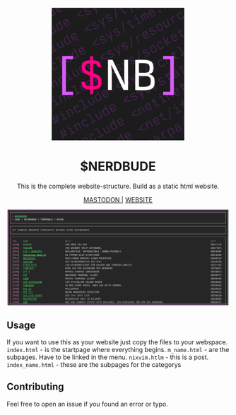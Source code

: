 <p align="center">
  <img src="/img/logo.png" width="300" />
</p>

<h1 align="center">$NERDBUDE</h1>
<p align="center">This is the complete website-structure. Build as a static html website.</p>

<p align="center">
<a href="https://chaos.social/@nerdbude"> MASTODON </a> | <a href="https://www.nerdbude.com"> WEBSITE </a> 
</p>

<p align="center">
  <img src="/img/website.png" width="500" />
</p>

## Usage 
If you want to use this as your website just copy the files to your webspace. 
`index.html` - is the startpage where everything begins. 
`m_name.html` - are the subpages. Have to be linked in the menu. 
`nixvim.htlm` - this is a post. 
`index_name.html` - these are the subpages for the categorys

## Contributing
Feel free to open an issue if you found an error or typo. 
